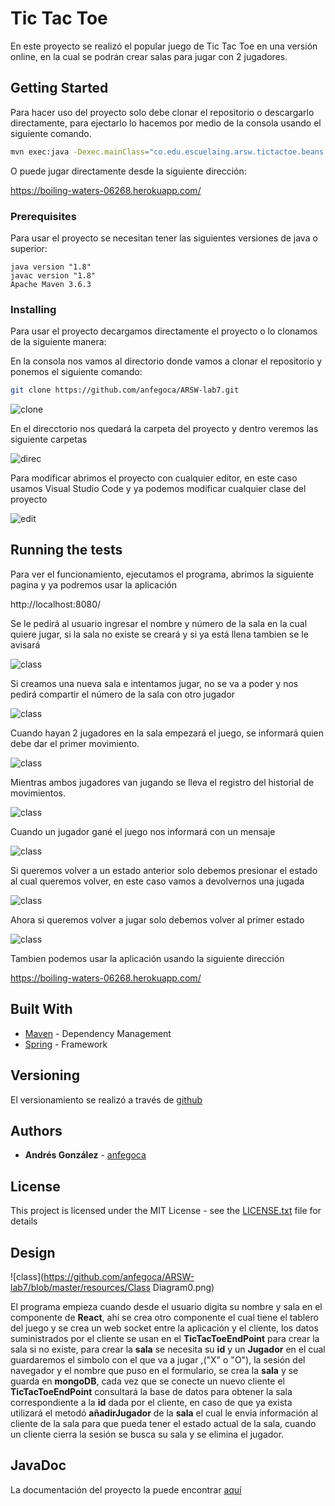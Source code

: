 # Tic Tac Toe

En este proyecto se realizó el popular juego de Tic Tac Toe en una versión online, en la cual se podrán crear salas para jugar con 2 jugadores.

## Getting Started

Para hacer uso del proyecto solo debe clonar el repositorio o descargarlo directamente, para ejectarlo lo hacemos por medio de la consola usando el siguiente comando.

```bash
mvn exec:java -Dexec.mainClass="co.edu.escuelaing.arsw.tictactoe.beans.TicTacToe"
```

O puede jugar directamente desde la siguiente dirección:

https://boiling-waters-06268.herokuapp.com/

### Prerequisites

Para usar el proyecto se necesitan tener las siguientes versiones de java o superior:

```
java version "1.8"
javac version "1.8"
Apache Maven 3.6.3
```

### Installing

Para usar el proyecto decargamos directamente el proyecto o lo clonamos de la siguiente manera:

En la consola nos vamos al directorio donde vamos a clonar el repositorio y ponemos el siguiente comando:

```bash
git clone https://github.com/anfegoca/ARSW-lab7.git

```
![clone](https://github.com/anfegoca/ARSW-lab7/blob/master/resources/1.png)

En el direcctorio nos quedará la carpeta del proyecto y dentro veremos las siguiente carpetas

![direc](https://github.com/anfegoca/ARSW-lab7/blob/master/resources/2.png)

Para modificar abrimos el proyecto con cualquier editor, en este caso usamos Visual Studio Code y ya podemos modificar cualquier clase del proyecto

![edit](https://github.com/anfegoca/ARSW-lab7/blob/master/resources/3.png)


## Running the tests

Para ver el funcionamiento, ejecutamos el programa, abrimos la siguiente pagina y ya podremos usar la aplicación

http://localhost:8080/

Se le pedirá al usuario ingresar el nombre y número de la sala en la cual quiere jugar, si la sala no existe se creará y si ya está llena tambien se le avisará

![class](https://github.com/anfegoca/ARSW-lab7/blob/master/resources/4.png)

Si creamos una nueva sala e intentamos jugar, no se va a poder y nos pedirá compartir el número de la sala con otro jugador

![class](https://github.com/anfegoca/ARSW-lab7/blob/master/resources/5.png)

Cuando hayan 2 jugadores en la sala empezará el juego, se informará quien debe dar el primer movimiento.

![class](https://github.com/anfegoca/ARSW-lab7/blob/master/resources/7.png)

Mientras ambos jugadores van jugando se lleva el registro del historial de movimientos.

![class](https://github.com/anfegoca/ARSW-lab7/blob/master/resources/9.png)

Cuando un jugador gané el juego nos informará con un mensaje

![class](https://github.com/anfegoca/ARSW-lab7/blob/master/resources/10.png)

Si queremos volver a un estado anterior solo debemos presionar el estado al cual queremos volver, en este caso vamos a devolvernos una jugada

![class](https://github.com/anfegoca/ARSW-lab7/blob/master/resources/11.png)

Ahora si queremos volver a jugar solo debemos volver al primer estado

![class](https://github.com/anfegoca/ARSW-lab7/blob/master/resources/12.png)


Tambien podemos usar la aplicación usando la siguiente dirección

https://boiling-waters-06268.herokuapp.com/


## Built With

* [Maven](https://maven.apache.org/) - Dependency Management
* [Spring](https://spring.io/projects/spring-boot) - Framework


## Versioning

El versionamiento se realizó a través de [github](https://github.com/anfegoca/ARSW-lab7.git)

## Authors

* **Andrés González** - [anfegoca](https://github.com/anfegoca)


## License

This project is licensed under the MIT License - see the [LICENSE.txt](LICENSE.txt) file for details

## Design

![class](https://github.com/anfegoca/ARSW-lab7/blob/master/resources/Class Diagram0.png)

El programa empieza cuando desde el usuario digita su nombre y sala en el componente de **React**, ahí se crea otro componente el cual tiene el tablero del juego y se crea un web
socket entre la aplicación y el cliente, los datos suministrados por el cliente se usan en el **TicTacToeEndPoint** para crear la sala si no existe, para crear la **sala** se necesita su **id** y un **Jugador**
en el cual guardaremos el simbolo con el que va a jugar ,("X" o "O"), la sesión del navegador y el nombre que puso en el formulario, se crea la **sala** y se guarda en **mongoDB**, cada vez que se conecte un nuevo cliente el  **TicTacToeEndPoint** consultará la base de datos para obtener la sala correspondiente a la **id** dada por el cliente, en caso de que ya exista utilizará el metodó **añadirJugador** de la **sala** el cual le envia información al cliente de la sala para que pueda tener el estado actual de la sala, cuando un cliente cierra la sesión se busca su sala y se elimina el jugador.


## JavaDoc

La documentación del proyecto la puede encontrar [aquí](https://github.com/anfegoca/ARSW-lab7/tree/master/site/apidocs)
